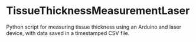 # TissueThicknessMeasurementLaser
Python script for measuring tissue thickness using an Arduino and laser device, with data saved in a timestamped CSV file.
